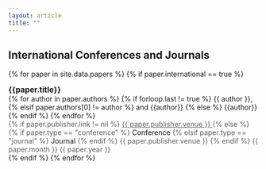 ```yaml
---
layout: article
title: ""
---
```


## International Conferences and Journals


{% for paper in site.data.papers %}
    {% if paper.international == true %}
<div class="grid">
  <div class="cell cell--auto">
	  <div style="font-size: 1.1em; font-weight: bolder;">{{paper.title}}</div>
	  <div style="font-size: 1em;">
        {% for author in paper.authors %}
            {% if forloop.last != true %}
                {{ author }},
            {% elsif paper.authors[0] != author %}
                and {{author}}
            {% else %}
                {{author}}
            {% endif %}
        {% endfor %}
	  </div>
	  <div style="color: #606060; font-size: 1em;">
        {% if paper.publisher.link != nil %}
        <a href="{{ paper.publisher.link }}" style="color: #606060;" target="_blank">
            {{ paper.publisher.venue }}
        </a>
        {% else %}
            {% if paper.type == "conference" %}
                <a class="button button--info button--rounded button--sm">Conference</a>
            {% elsif paper.type == "journal" %}
                <a class="button button--primary button--rounded button--sm">Journal</a>
            {% endif %}
	    {{ paper.publisher.venue }}
        {% endif %}
	<i class="far fa-calendar-alt fa-fw"></i> {{ paper.month }} {{ paper.year }}
	  </div>
  </div>
</div>

<div class="m-3"></div>
    {% endif %}
{% endfor %}


<!--
## Domestic Publications

-->
